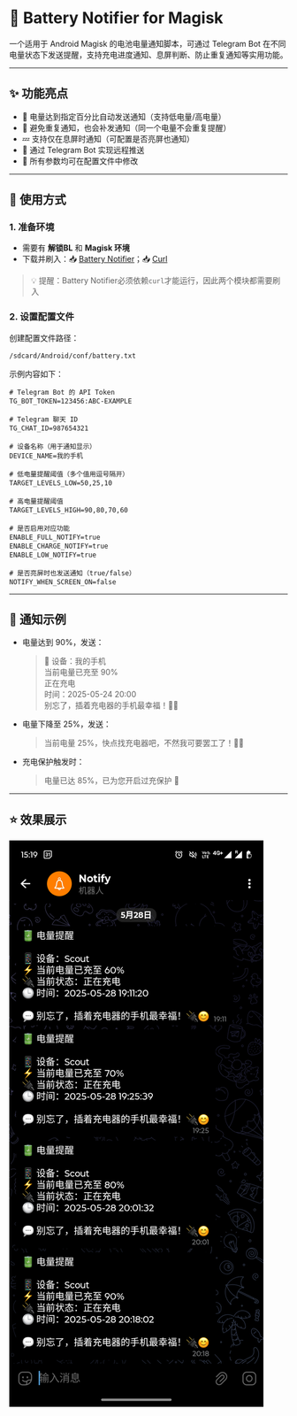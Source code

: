 # 🔋 Battery Notifier for Magisk

一个适用于 Android Magisk 的电池电量通知脚本，可通过 Telegram Bot 在不同电量状态下发送提醒，支持充电进度通知、息屏判断、防止重复通知等实用功能。

---

## ✨ 功能亮点

- 📲 电量达到指定百分比自动发送通知（支持低电量/高电量）
- 🔕 避免重复通知，也会补发通知（同一个电量不会重复提醒）
- 💤 支持仅在息屏时通知（可配置是否亮屏也通知）
- 🤖 通过 Telegram Bot 实现远程推送
- 🔧 所有参数均可在配置文件中修改

---

## 📂 使用方式

### 1. 准备环境

- 需要有 **解锁BL** 和 **Magisk 环境**
- 下载并刷入：📥 [Battery Notifier](https://github.com/minsrh/battery_notifier/releases/download/v1.0/module.zip)；📥 [Curl](https://raw.githubusercontent.com/minsrh/magisk_modules/refs/heads/main/Curl_ADB.zip)

> 💡 提醒：Battery Notifier必须依赖`curl`才能运行，因此两个模块都需要刷入

### 2. 设置配置文件

创建配置文件路径：

```bash
/sdcard/Android/conf/battery.txt
```

示例内容如下：

```properties
# Telegram Bot 的 API Token
TG_BOT_TOKEN=123456:ABC-EXAMPLE

# Telegram 聊天 ID
TG_CHAT_ID=987654321

# 设备名称（用于通知显示）
DEVICE_NAME=我的手机

# 低电量提醒阈值（多个值用逗号隔开）
TARGET_LEVELS_LOW=50,25,10

# 高电量提醒阈值
TARGET_LEVELS_HIGH=90,80,70,60

# 是否启用对应功能
ENABLE_FULL_NOTIFY=true
ENABLE_CHARGE_NOTIFY=true
ENABLE_LOW_NOTIFY=true

# 是否亮屏时也发送通知（true/false）
NOTIFY_WHEN_SCREEN_ON=false
```

---

## 🧪 通知示例

- 电量达到 90%，发送：

  > 💬 设备：我的手机  
  > 当前电量已充至 90%  
  > 正在充电  
  > 时间：2025-05-24 20:00  
  > 别忘了，插着充电器的手机最幸福！🔌😊

- 电量下降至 25%，发送：

  > 当前电量 25%，快点找充电器吧，不然我可要罢工了！🔋😅

- 充电保护触发时：

  > 电量已达 85%，已为您开启过充保护 🔌

---

## ⭐ 效果展示
![](effect.jpg)
